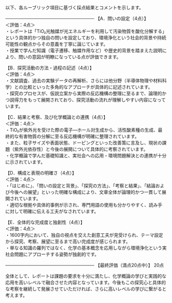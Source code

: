 以下、各ルーブリック項目に基づく採点結果とコメントを示します。

────────────────────────────
【A．問いの設定（4点）】  
＜評価：4点＞  
・レポートは「TiO₂光触媒が光エネルギーを利用して汚染物質を酸化分解する」という具体的かつ独自の問いを設定しており、環境浄化という社会的背景や持続可能性の観点からその意義を丁寧に論じています。  
・授業で学んだ知識（電子遷移、触媒作用など）や歴史的背景を踏まえた説明により、問いの意図が明瞭になっている点が評価できます。

【B．探究活動の方法・過程の記述（4点）】  
＜評価：4点＞  
・文献調査、過去の実験データの再解析、さらには他分野（半導体物理や材料科学）との比較といった多角的なアプローチが具体的に記述されています。  
・探究のプロセスが、仮説立案から実際の反応機構の整理に至るまで、論理的かつ説得力をもって展開されており、探究活動の流れが理解しやすい内容になっています。

【C．結果と考察、及び化学概論との連携（4点）】  
＜評価：4点＞  
・TiO₂が紫外光を受けた際の電子―ホール対生成から、活性酸素種の生成、最終的な有害物質の分解に至る反応機構が明確に整理されています。  
・また、粒子サイズや表面状態、ドーピングといった改善策に言及し、現状の課題（紫外光依存性）と今後の展開について具体的に考察されています。  
・化学概論で学んだ基礎知識と、実社会への応用・環境問題解決との連携が十分に示されています。

【D．構成と表現の明確さ（4点）】  
＜評価：4点＞  
・「はじめに」、「問いの設定と背景」、「探究の方法」、「考察と結果」、「結論および今後への展望」といった明確な構成により、文章全体が論理的かつ一貫して展開されています。  
・適切な根拠や具体的事例が示され、専門用語の使用も分かりやすく、読み手に対して明確に伝える工夫がなされています。

【E．全体的な完成度と独創性（4点）】  
＜評価：4点＞  
・1600字内において、独自の視点を交えた創意工夫が見受けられ、テーマ設定から探究、考察、展望に至るまで高い完成度が感じられます。  
・単なる知識の羅列ではなく、化学の基本概念を応用しながら環境浄化という実社会問題にアプローチする姿勢が独創的です。

────────────────────────────
【最終評価（満点20点中）】 20点

全体として、レポートは課題の要求を十分に満たし、化学概論の学びと実践的な応用を高いレベルで融合させた内容となっています。今後もこの探究心と具体的な考察を継続して発展させていただければ、さらに高いレベルの学びに繋がると考えます。